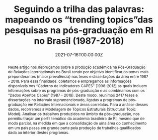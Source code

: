 ---
abstract: "Neste artigo nos debruçamos sobre a produção acadêmica na Pós-Graduação de Relações Internacionais no Brasil tendo por objetivo identificar os temas mais preponderantes (maior prevalência) nas teses e dissertações da área entre 1987 - 2018. Para essa finalidade, coletamos e empregamos as informações disponíveis nos “Caderno de Indicadores CAPES” (1998-2012) as quais incluem informações sobre os programas de pós-graduação e as combinamos com os “Dados Abertos Capes” (1987 - 2018). Deste modo, reunimos 2417 teses e dissertações no intervalo supramencionado, ligadas a programas de pós-graduação em Relações Internacionais e áreas correlatas. Para a análise desses dados, recorremos à Modelagem de Tópicos Estruturais (Structural Topic Model). Analisar os trabalhos produzidos no âmbito da pós-graduação, nos permitiu traçar um perfil temático da academia brasileira de RI, mesmo que de modo parcial, na medida em que a consolidação de uma área do conhecimento em um país passa em grande parte pela produção de trabalhos qualificados dada ao interior destes programas." 
authors:
- admin  
- Vinicius Santos  
- Yulieth Martínez  
date: "2021-07-16T00:00:00Z"
featured: false
publication: '*Scielo Preprints*'
publication_types:
- "7"
tags:
- Scientometrics  
- International Relations in Brazil  
- Structural Topic Model  
- Teaching and Research  
publishDate: "2021-07-16T00:00:00Z"
title: 'Seguindo a trilha das palavras: mapeando os “trending topics”das pesquisas na pós-graduação em RI no Brasil (1987-2018)'
url_pdf: https://preprints.scielo.org/index.php/scielo/preprint/view/2646
---